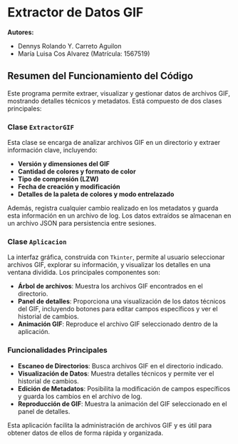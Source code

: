 # Extractor de Datos GIF

**Autores:**
- Dennys Rolando Y. Carreto Aguilon
- María Luisa Cos Alvarez (Matrícula: 1567519)

## Resumen del Funcionamiento del Código

Este programa permite extraer, visualizar y gestionar datos de archivos GIF, mostrando detalles técnicos y metadatos. Está compuesto de dos clases principales:

### Clase `ExtractorGIF`

Esta clase se encarga de analizar archivos GIF en un directorio y extraer información clave, incluyendo:
- **Versión y dimensiones del GIF**
- **Cantidad de colores y formato de color**
- **Tipo de compresión (LZW)**
- **Fecha de creación y modificación**
- **Detalles de la paleta de colores y modo entrelazado**

Además, registra cualquier cambio realizado en los metadatos y guarda esta información en un archivo de log. Los datos extraídos se almacenan en un archivo JSON para persistencia entre sesiones.

### Clase `Aplicacion`

La interfaz gráfica, construida con `Tkinter`, permite al usuario seleccionar archivos GIF, explorar su información, y visualizar los detalles en una ventana dividida. Los principales componentes son:
- **Árbol de archivos**: Muestra los archivos GIF encontrados en el directorio.
- **Panel de detalles**: Proporciona una visualización de los datos técnicos del GIF, incluyendo botones para editar campos específicos y ver el historial de cambios.
- **Animación GIF**: Reproduce el archivo GIF seleccionado dentro de la aplicación.

### Funcionalidades Principales
- **Escaneo de Directorios**: Busca archivos GIF en el directorio indicado.
- **Visualización de Datos**: Muestra detalles técnicos y permite ver el historial de cambios.
- **Edición de Metadatos**: Posibilita la modificación de campos específicos y guarda los cambios en el archivo de log.
- **Reproducción de GIF**: Muestra la animación del GIF seleccionado en el panel de detalles.

Esta aplicación facilita la administración de archivos GIF y es útil para obtener datos de ellos de forma rápida y organizada.
